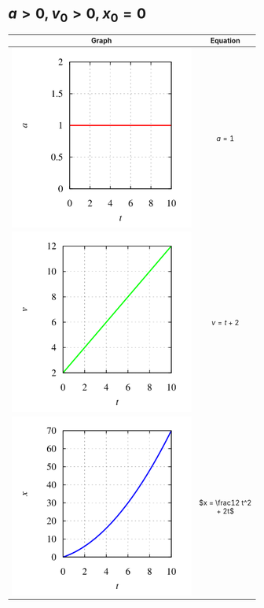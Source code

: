 # $a > 0$, $v_0 > 0$, $x_0 = 0$
Graph | Equation
:-: | :-:
![](nulm-xva-eqn-1-acc.svg) | $a = 1$
![](nulm-xva-eqn-1-vel.svg) | $v = t + 2$
![](nulm-xva-eqn-1-pos.svg) | $x = \frac12 t^2 + 2t$
